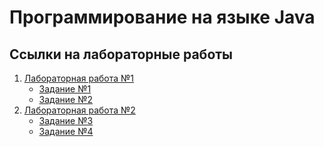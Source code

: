 # Программирование на языке Java
## Ссылки на лабораторные работы
1) [Лабораторная работа №1](https://github.com/shabolu/kniit_java/tree/main/src/solutions/lab1)
	- [Задание №1](https://github.com/shabolu/kniit_java/tree/main/src/solutions/lab1/task1)
	- [Задание №2](https://github.com/shabolu/kniit_java/tree/main/src/solutions/lab1/task2)
2) [Лабораторная работа №2](https://github.com/shabolu/kniit_java/tree/main/src/solutions/lab2)
	- [Задание №3](https://github.com/shabolu/kniit_java/tree/main/src/solutions/lab2/task3)
	- [Задание №4](https://github.com/shabolu/kniit_java/tree/main/src/solutions/lab2/task4)